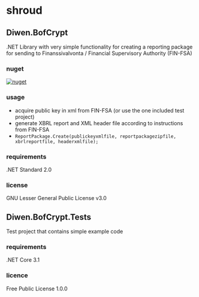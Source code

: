 # shroud

## Diwen.BofCrypt

.NET Library with very simple functionality for creating a reporting package for sending to Finanssivalvonta / Financial Supervisory Authority (FIN-FSA)

### nuget
[![nuget](https://img.shields.io/nuget/v/Diwen.BofCrypt.svg)](https://www.nuget.org/packages/Diwen.BofCrypt/)

### usage 
- acquire public key in xml from FIN-FSA (or use the one included test project)
- generate XBRL report and XML header file according to instructions from FIN-FSA
- ` ReportPackage.Create(publickeyxmlfile, reportpackagezipfile, xbrlreportfile, headerxmlfile); `

### requirements
.NET Standard 2.0

### license
GNU Lesser General Public License v3.0

## Diwen.BofCrypt.Tests
Test project that contains simple example code

### requirements
.NET Core 3.1

### licence
Free Public License 1.0.0
